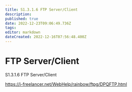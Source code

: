 ```yaml
---
title: S1.3.1.6	FTP Server/Client
description: 
published: true
date: 2022-12-23T09:06:49.736Z
tags: 
editor: markdown
dateCreated: 2022-12-16T07:56:48.400Z
---
```


# FTP Server/Client
S1.3.1.6 FTP Server/Client

https://i-freelancer.net/WebHelp/rainbow/ftpg/DPQFTP.html
